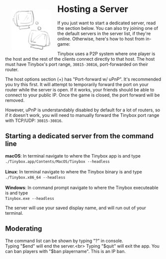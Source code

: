 # Hosting a Server<img src=../.export_exclude/docs-hosting-icon.png align="left" width="128px" style="padding: 20px">

If you just want to start a dedicated server, read the section below. You can also try joining one of the default servers in the server list, if they're online. Otherwise, here's how to host from in-game:

Tinybox uses a P2P system where one player is the host and the rest of the clients connect directly to that host. The host must have Tinybox's port range, `30815-30816`, port-forwarded on their router.

The host options section (+) has "Port-forward w/ uPnP". It's recommended you try this first. It will attempt to temporarily forward the port on your router while the server is open. If it works, your friends should be able to connect to your public IP. Once the game is closed, the port forward will be removed.

However, uPnP is understandably disabled by default for a lot of routers, so if it doesn't work, you will need to manually forward the Tinybox port range with TCP/UDP: `30815-30816`.

## Starting a dedicated server from the command line

**macOS**: In terminal navigate to where the Tinybox app is and type <br>`./Tinybox.app/Contents/MacOS/Tinybox --headless`<br><br>
**Linux**: In terminal navigate to where the Tinybox binary is and type <br>`./Tinybox.x86_64 --headless`<br><br>
**Windows**: In command prompt navigate to where the Tinybox executeable is and type <br>`Tinybox.exe --headless`

The server will use your saved display name, and will run out of your terminal.

## Moderating

The command list can be shown by typing "?" in console.<br>
Typing "$end" will end the server.<br>
Typing "$quit" will exit the app.
You can ban players with "$ban playername". This is an IP ban.
